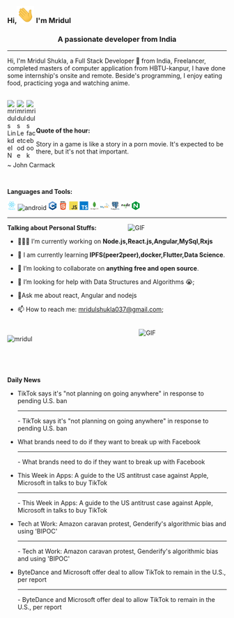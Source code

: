 ### Hi,<img src="https://raw.githubusercontent.com/ABSphreak/ABSphreak/master/gifs/Hi.gif" width="40px" /> I'm Mridul
<h3 align="center">A passionate developer from India</h3>

<hr/>

Hi, I'm Mridul Shukla, a Full Stack Developer 🚀 from India, Freelancer, completed masters of computer application from HBTU-kanpur,
I have done some internship's onsite and remote. Beside's programming, I enjoy eating food, practicing yoga and watching anime.

<br/>
<a href="https://www.linkedin.com/in/mridul-shukla-899123174/">
  <img align="left" alt="mriduls LinkdeIN" width="22px" src="https://cdn.jsdelivr.net/npm/simple-icons@v3/icons/linkedin.svg" />
</a>
<a href="https://leetcode.com/mridul37shukla/">
  <img align="left" alt="mriduls Leetcode" width="22px" src="https://cdn.jsdelivr.net/npm/simple-icons@v3/icons/leetcode.svg" />
</a>
<a href="https://www.facebook.com/mridul.shukla.524/">
  <img align="left" alt="mriduls facebook" width="22px" src="https://img.icons8.com/dusk/64/000000/facebook-new--v2.png" />
</a>
<br/>
<pre>

</pre>

**Quote of the hour:**

Story in a game is like a story in a porn movie. It's expected to be there, but it's not that important.

~ John Carmack
<pre>

</pre>
**Languages and Tools:**  

<p align="left"><img src="https://raw.githubusercontent.com/devicons/devicon/master/icons/react/react-original-wordmark.svg" alt="react" width="20" height="20"/> <img src="https://github.com/ReactiveX/rxjs/blob/master/docs_app/assets/Rx_Logo_S.png" alt="android" width="20" height="20"/> <img src="https://raw.githubusercontent.com/devicons/devicon/master/icons/cplusplus/cplusplus-original.svg" alt="cplusplus" width="20" height="20"/>   <img src="https://raw.githubusercontent.com/devicons/devicon/master/icons/html5/html5-original-wordmark.svg" alt="html5" width="20" height="20"/> <img src="https://raw.githubusercontent.com/devicons/devicon/master/icons/javascript/javascript-original.svg" alt="javascript" width="20" height="20"/> <img src="https://raw.githubusercontent.com/devicons/devicon/master/icons/typescript/typescript-original.svg" alt="typescript" width="20" height="20"/> <img src="https://raw.githubusercontent.com/devicons/devicon/master/icons/mongodb/mongodb-original-wordmark.svg" alt="mongodb" width="20" height="20"/> <img src="https://raw.githubusercontent.com/devicons/devicon/master/icons/mysql/mysql-original-wordmark.svg" alt="mysql" width="20" height="20"/> <img src="https://raw.githubusercontent.com/devicons/devicon/master/icons/postgresql/postgresql-original-wordmark.svg" alt="postgresql" width="20" height="20"/> <img src="https://raw.githubusercontent.com/devicons/devicon/master/icons/nodejs/nodejs-original-wordmark.svg" alt="nodejs" width="20" height="20"/> <img src="https://raw.githubusercontent.com/devicons/devicon/master/icons/nginx/nginx-original.svg" alt="nginx" width="20" height="20"/></p><p align="center"> 

<hr/>

<img align="right" alt="GIF"   width="45%" src="https://i.imgur.com/AfhCiQ7.gif"   />




**Talking about Personal Stuffs:**

- 👨🏽‍💻 I’m currently working on **Node.js,React.js,Angular,MySql,Rxjs**

- 🌱 I am currently learning **IPFS(peer2peer),docker,Flutter,Data Science**. 

- 👯 I’m looking to collaborate on **anything free and open source**.

- 🤔 I’m looking for help with Data Structures and Algorithms 😭;

- 💬Ask me about react, Angular and nodejs

- 📫 How to reach me: mridulshukla037@gmail.com;

 
<br/>
<img align="right" width="40%"  alt="GIF" src="https://media.giphy.com/media/836HiJc7pgzy8iNXCn/giphy.gif" />

<img align="left" width="55%"  src="https://github-readme-stats.vercel.app/api?username=mridul037&show_icons=true&hide_border=true" alt="mridul" /> </p>
<br/>
<br/>

<pre>


</pre>
**Daily News**
  - TikTok says it's "not planning on going anywhere" in response to pending U.S. ban
     <hr/>
       <p>
      - TikTok says it's "not planning on going anywhere" in response to pending U.S. ban
       </p>
  - What brands need to do if they want to break up with Facebook
      <hr/>
        <p>
      - What brands need to do if they want to break up with Facebook
        </p>
  - This Week in Apps: A guide to the US antitrust case against Apple, Microsoft in talks to buy TikTok
      <hr/>
         <p>
      - This Week in Apps: A guide to the US antitrust case against Apple, Microsoft in talks to buy TikTok
          </p>
  - Tech at Work: Amazon caravan protest, Genderify's algorithmic bias and using 'BIPOC'
      <hr/>
        <p>
      - Tech at Work: Amazon caravan protest, Genderify's algorithmic bias and using 'BIPOC'
       </p>
  - ByteDance and Microsoft offer deal to allow TikTok to remain in the U.S., per report
      <hr/>
       <p>
       - ByteDance and Microsoft offer deal to allow TikTok to remain in the U.S., per report
       </p>





